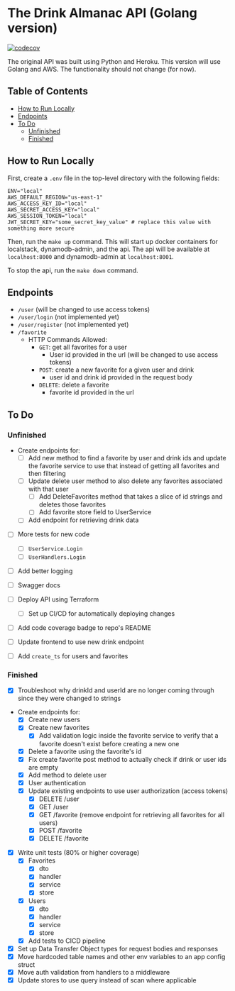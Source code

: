 # The Drink Almanac API (Golang version) <!-- omit in toc -->

[![codecov](https://codecov.io/gh/ryan-kp-miller/The-Drink-Almanac-API/branch/feature%2Fgo-api/graph/badge.svg?token=D5YMAWKNM4)](https://codecov.io/gh/ryan-kp-miller/The-Drink-Almanac-API)

The original API was built using Python and Heroku. This version will use Golang and AWS. The functionality should not change (for now).


## Table of Contents <!-- omit in toc -->

- [How to Run Locally](#how-to-run-locally)
- [Endpoints](#endpoints)
- [To Do](#to-do)
  - [Unfinished](#unfinished)
  - [Finished](#finished)


## How to Run Locally

First, create a `.env` file in the top-level directory with the following fields:
```
ENV="local"
AWS_DEFAULT_REGION="us-east-1"
AWS_ACCESS_KEY_ID="local"
AWS_SECRET_ACCESS_KEY="local"
AWS_SESSION_TOKEN="local"
JWT_SECRET_KEY="some_secret_key_value" # replace this value with something more secure
```

Then, run the `make up` command. This will start up docker containers for localstack, dynamodb-admin, and the api. The api will be available at `localhost:8000` and dynamodb-admin at `localhost:8001`.

To stop the api, run the `make down` command.


## Endpoints

- `/user` (will be changed to use access tokens)
- `/user/login` (not implemented yet)
- `/user/register` (not implemented yet)
- `/favorite`
  - HTTP Commands Allowed:
    - `GET`: get all favorites for a user
      - User id provided in the url (will be changed to use access tokens)
    - `POST`: create a new favorite for a given user and drink
      - user id and drink id provided in the request body
    - `DELETE`: delete a favorite
      - favorite id provided in the url


## To Do

### Unfinished

- Create endpoints for:
  - [ ] Add new method to find a favorite by user and drink ids and update the favorite service to use that instead of getting all favorites and then filtering
  - [ ] Update delete user method to also delete any favorites associated with that user
    - [ ] Add DeleteFavorites method that takes a slice of id strings and deletes those favorites
    - [ ] Add favorite store field to UserService
  - [ ] Add endpoint for retrieving drink data
- [ ] More tests for new code
  - [ ] `UserService.Login`
  - [ ] `UserHandlers.Login`
- [ ] Add better logging
- [ ] Swagger docs
- [ ] Deploy API using Terraform
  - [ ] Set up CI/CD for automatically deploying changes
- [ ] Add code coverage badge to repo's README
- [ ] Update frontend to use new drink endpoint
- [ ] Add `create_ts` for users and favorites


### Finished

- [x] Troubleshoot why drinkId and userId are no longer coming through since they were changed to strings
- Create endpoints for:
  - [x] Create new users
  - [x] Create new favorites
    - [x] Add validation logic inside the favorite service to verify that a favorite doesn't exist before creating a new one
  - [x] Delete a favorite using the favorite's id
  - [x] Fix create favorite post method to actually check if drink or user ids are empty
  - [x] Add method to delete user 
  - [x] User authentication
  - [x] Update existing endpoints to use user authorization (access tokens)
    - [x] DELETE /user
    - [x] GET /user
    - [x] GET /favorite (remove endpoint for retrieving all favorites for all users)
    - [x] POST /favorite
    - [x] DELETE /favorite
- [x] Write unit tests (80% or higher coverage)
  - [x] Favorites
    - [x] dto
    - [x] handler
    - [x] service
    - [x] store
  - [x] Users
    - [x] dto
    - [x] handler
    - [x] service
    - [x] store
  - [x] Add tests to CICD pipeline
- [x] Set up Data Transfer Object types for request bodies and responses
- [x] Move hardcoded table names and other env variables to an app config struct
- [x] Move auth validation from handlers to a middleware
- [x] Update stores to use query instead of scan where applicable